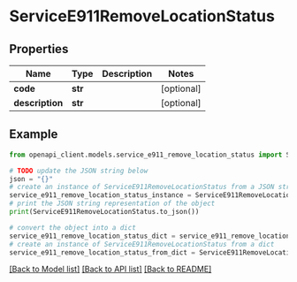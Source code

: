 # ServiceE911RemoveLocationStatus


## Properties

Name | Type | Description | Notes
------------ | ------------- | ------------- | -------------
**code** | **str** |  | [optional] 
**description** | **str** |  | [optional] 

## Example

```python
from openapi_client.models.service_e911_remove_location_status import ServiceE911RemoveLocationStatus

# TODO update the JSON string below
json = "{}"
# create an instance of ServiceE911RemoveLocationStatus from a JSON string
service_e911_remove_location_status_instance = ServiceE911RemoveLocationStatus.from_json(json)
# print the JSON string representation of the object
print(ServiceE911RemoveLocationStatus.to_json())

# convert the object into a dict
service_e911_remove_location_status_dict = service_e911_remove_location_status_instance.to_dict()
# create an instance of ServiceE911RemoveLocationStatus from a dict
service_e911_remove_location_status_from_dict = ServiceE911RemoveLocationStatus.from_dict(service_e911_remove_location_status_dict)
```
[[Back to Model list]](../README.md#documentation-for-models) [[Back to API list]](../README.md#documentation-for-api-endpoints) [[Back to README]](../README.md)


